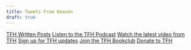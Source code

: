 ```yaml
---
title: Tweets From Heaven
draft: true
---
```


<section class="main-links">
  <a target="_blank" rel="noopener" href="#">TFH Written Posts</a>
  <a target="_blank" rel="noopener" href="#">Listen to the TFH Podcast</a>
  <a target="_blank" rel="noopener" href="#">Watch the latest video from TFH</a>
  <a target="_blank" rel="noopener" href="#">Sign up for TFH updates</a>
  <a target="_blank" rel="noopener" href="#">Join the TFH Bookclub</a>
  <a target="_blank" rel="noopener" href="#">Donate to TFH</a>
  <!-- <a target="_blank" rel="noopener" class="featured" href="#">This is a link</a> -->
</section>
